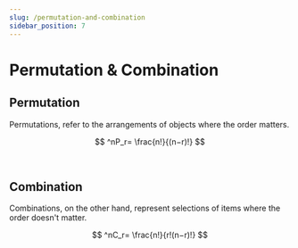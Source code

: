 ```yaml
---
slug: /permutation-and-combination
sidebar_position: 7
---
```


# Permutation & Combination


## Permutation
Permutations, refer to the arrangements of objects where the order matters.

$$
^nP_r= \frac{n!}{(n−r)!}
$$

<br />

## Combination
Combinations, on the other hand, represent selections of items where the order doesn't matter. 


$$
^nC_r= \frac{n!}{r!(n−r)!}
$$
